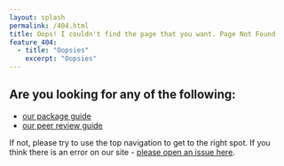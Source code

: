 ```yaml
---
layout: splash
permalink: /404.html
title: Oops! I couldn't find the page that you want. Page Not Found
feature_404:
  - title: "Oopsies"
    excerpt: "Oopsies"
---
```


## Are you looking for any of the following:

* [our package guide](https://www.pyopensci.org/python-package-guide)
* [our peer review guide](https://www.pyopensci.org/peer-review-guide)

If not, please try to use the top navigation to get to the right spot.
If you think there is an error on our site - [please open an issue here](https://github.com/pyOpenSci/pyopensci.github.io/issues).
 